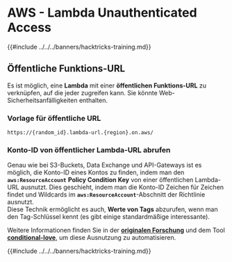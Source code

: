 # AWS - Lambda Unauthenticated Access

{{#include ../../../banners/hacktricks-training.md}}

## Öffentliche Funktions-URL

Es ist möglich, eine **Lambda** mit einer **öffentlichen Funktions-URL** zu verknüpfen, auf die jeder zugreifen kann. Sie könnte Web-Sicherheitsanfälligkeiten enthalten.

### Vorlage für öffentliche URL
```
https://{random_id}.lambda-url.{region}.on.aws/
```
### Konto-ID von öffentlicher Lambda-URL abrufen

Genau wie bei S3-Buckets, Data Exchange und API-Gateways ist es möglich, die Konto-ID eines Kontos zu finden, indem man den **`aws:ResourceAccount`** **Policy Condition Key** von einer öffentlichen Lambda-URL ausnutzt. Dies geschieht, indem man die Konto-ID Zeichen für Zeichen findet und Wildcards im **`aws:ResourceAccount`**-Abschnitt der Richtlinie ausnutzt.\
Diese Technik ermöglicht es auch, **Werte von Tags** abzurufen, wenn man den Tag-Schlüssel kennt (es gibt einige standardmäßige interessante).

Weitere Informationen finden Sie in der [**originalen Forschung**](https://blog.plerion.com/conditional-love-for-aws-metadata-enumeration/) und dem Tool [**conditional-love**](https://github.com/plerionhq/conditional-love/), um diese Ausnutzung zu automatisieren.

{{#include ../../../banners/hacktricks-training.md}}
